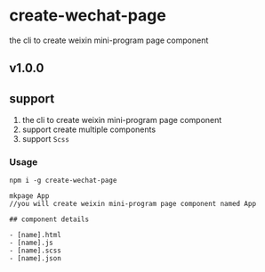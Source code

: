 # create-wechat-page

the cli to create weixin mini-program page component

## v1.0.0

## support

1. the cli to create weixin mini-program page component
2. support create multiple components
3. support `Scss`
### Usage

```
npm i -g create-wechat-page

mkpage App
//you will create weixin mini-program page component named App

## component details

- [name].html
- [name].js
- [name].scss
- [name].json


